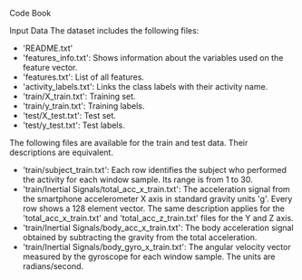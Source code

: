 Code Book

Input Data
The dataset includes the following files:
  - 'README.txt'
  - 'features_info.txt': Shows information about the variables used on the feature vector.
  - 'features.txt': List of all features.
  - 'activity_labels.txt': Links the class labels with their activity name.
  - 'train/X_train.txt': Training set.
  - 'train/y_train.txt': Training labels.
  - 'test/X_test.txt': Test set.
  - 'test/y_test.txt': Test labels.

The following files are available for the train and test data. Their descriptions are equivalent. 
  - 'train/subject_train.txt': Each row identifies the subject who performed the activity for each window sample. Its range is from 1 to     30. 
  - 'train/Inertial Signals/total_acc_x_train.txt': The acceleration signal from the smartphone accelerometer X axis in standard gravity     units 'g'. Every row shows a 128 element vector. The same description applies for the 'total_acc_x_train.txt' and                        'total_acc_z_train.txt' files for the Y and Z axis. 
  - 'train/Inertial Signals/body_acc_x_train.txt': The body acceleration signal obtained by subtracting the gravity from the total           acceleration. 
  - 'train/Inertial Signals/body_gyro_x_train.txt': The angular velocity vector measured by the gyroscope for each window sample. The        units are radians/second. 

